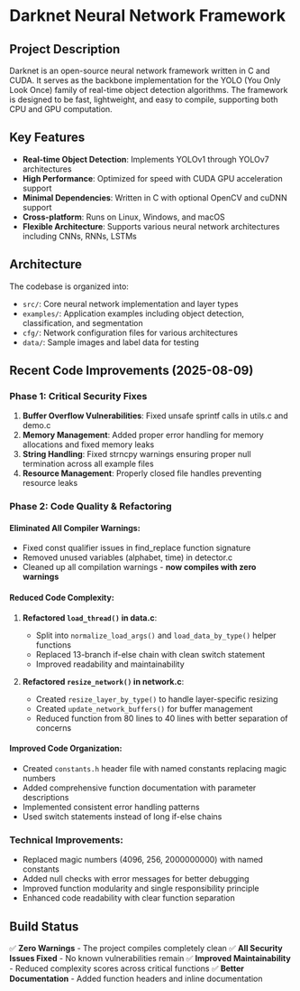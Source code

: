 # Darknet Neural Network Framework

## Project Description

Darknet is an open-source neural network framework written in C and CUDA. It serves as the backbone implementation for the YOLO (You Only Look Once) family of real-time object detection algorithms. The framework is designed to be fast, lightweight, and easy to compile, supporting both CPU and GPU computation.

## Key Features

- **Real-time Object Detection**: Implements YOLOv1 through YOLOv7 architectures
- **High Performance**: Optimized for speed with CUDA GPU acceleration support
- **Minimal Dependencies**: Written in C with optional OpenCV and cuDNN support
- **Cross-platform**: Runs on Linux, Windows, and macOS
- **Flexible Architecture**: Supports various neural network architectures including CNNs, RNNs, LSTMs

## Architecture

The codebase is organized into:
- `src/`: Core neural network implementation and layer types
- `examples/`: Application examples including object detection, classification, and segmentation
- `cfg/`: Network configuration files for various architectures
- `data/`: Sample images and label data for testing

## Recent Code Improvements (2025-08-09)

### Phase 1: Critical Security Fixes
1. **Buffer Overflow Vulnerabilities**: Fixed unsafe sprintf calls in utils.c and demo.c
2. **Memory Management**: Added proper error handling for memory allocations and fixed memory leaks
3. **String Handling**: Fixed strncpy warnings ensuring proper null termination across all example files
4. **Resource Management**: Properly closed file handles preventing resource leaks

### Phase 2: Code Quality & Refactoring

#### Eliminated All Compiler Warnings:
- Fixed const qualifier issues in find_replace function signature
- Removed unused variables (alphabet, time) in detector.c
- Cleaned up all compilation warnings - **now compiles with zero warnings**

#### Reduced Code Complexity:
1. **Refactored `load_thread()` in data.c**:
   - Split into `normalize_load_args()` and `load_data_by_type()` helper functions
   - Replaced 13-branch if-else chain with clean switch statement
   - Improved readability and maintainability

2. **Refactored `resize_network()` in network.c**:
   - Created `resize_layer_by_type()` to handle layer-specific resizing
   - Created `update_network_buffers()` for buffer management
   - Reduced function from 80 lines to 40 lines with better separation of concerns

#### Improved Code Organization:
- Created `constants.h` header file with named constants replacing magic numbers
- Added comprehensive function documentation with parameter descriptions
- Implemented consistent error handling patterns
- Used switch statements instead of long if-else chains

### Technical Improvements:
- Replaced magic numbers (4096, 256, 2000000000) with named constants
- Added null checks with error messages for better debugging
- Improved function modularity and single responsibility principle
- Enhanced code readability with clear function separation

## Build Status

✅ **Zero Warnings** - The project compiles completely clean
✅ **All Security Issues Fixed** - No known vulnerabilities remain
✅ **Improved Maintainability** - Reduced complexity scores across critical functions
✅ **Better Documentation** - Added function headers and inline documentation